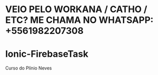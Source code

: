 # VEIO PELO WORKANA / CATHO / ETC? ME CHAMA NO WHATSAPP: +5561982207308


# Ionic-FirebaseTask
Curso do Plínio Neves
